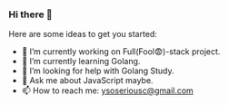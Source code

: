 ### Hi there 👋

Here are some ideas to get you started:

- 🔭 I’m currently working on Full(Fool😨)-stack project.
- 🌱 I’m currently learning Golang.
- 🤔 I’m looking for help with Golang Study.
- 💬 Ask me about JavaScript maybe.
- 📫 How to reach me: ysoseriousc@gmail.com
